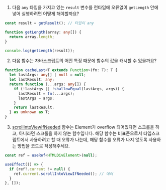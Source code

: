 1. 다음 `any` 타입을 가지고 있는 `result` 변수를 런타임에 오류없이 `getLength` 안에 넣어 실행하려면 어떻게 해야할까요?

```typescript
const result = getResult(); // 타입이 any

function getLength(array: any[]) {
  return array.length;
}

console.log(getLength(result));
```

2. 다음 함수는 자바스크립트의 어떤 특징 때문에 함수의 값을 캐시할 수 있을까요?

```typescript
function cacheLast<T extends Function>(fn: T): T {
  let lastArgs: any[] | null = null;
  let lastResult: any;
  return function (...args: any[]) {
    if (!lastArgs || !shallowEqual(lastArgs, args)) {
      lastResult = fn(...args);
      lastArgs = args;
    }
    return lastResult;
  } as unknown as T;
}
```

3. [scrollIntoViewIfNeeded](https://developer.mozilla.org/en-US/docs/Web/API/Element/scrollIntoViewIfNeeded) 함수는 Element가 overflow 되어있다면 스크롤을 하고, 아니라면 스크롤을 하지 않는 함수입니다. 해당 함수는 비표준으로서 타입스크립트에서 사용하려고 할 때 오류가 나는데, 해당 함수를 오류가 나지 않도록 사용하는 방법을 코드로 작성해주세요.

```typescript
const ref = useRef<HTMLDivElement>(null);

useEffect(() => {
  if (ref?.current != null) {
    ref.current.scrollIntoViewIfNeeded(); // 에러
  }
}, []);
```
